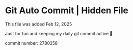 # Git Auto Commit | Hidden File

This file was added Feb 12, 2025

Just for fun and keeping my daily git commit active 🤪

commit number: 2780358
